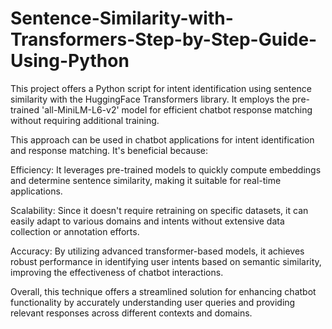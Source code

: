 # Sentence-Similarity-with-Transformers-Step-by-Step-Guide-Using-Python
This project offers a Python script for intent identification using sentence similarity with the HuggingFace Transformers library. It employs the pre-trained 'all-MiniLM-L6-v2' model for efficient chatbot response matching without requiring additional training.

This approach can be used in chatbot applications for intent identification and response matching. It's beneficial because:

Efficiency: It leverages pre-trained models to quickly compute embeddings and determine sentence similarity, making it suitable for real-time applications.

Scalability: Since it doesn't require retraining on specific datasets, it can easily adapt to various domains and intents without extensive data collection or annotation efforts.

Accuracy: By utilizing advanced transformer-based models, it achieves robust performance in identifying user intents based on semantic similarity, improving the effectiveness of chatbot interactions.

Overall, this technique offers a streamlined solution for enhancing chatbot functionality by accurately understanding user queries and providing relevant responses across different contexts and domains.
